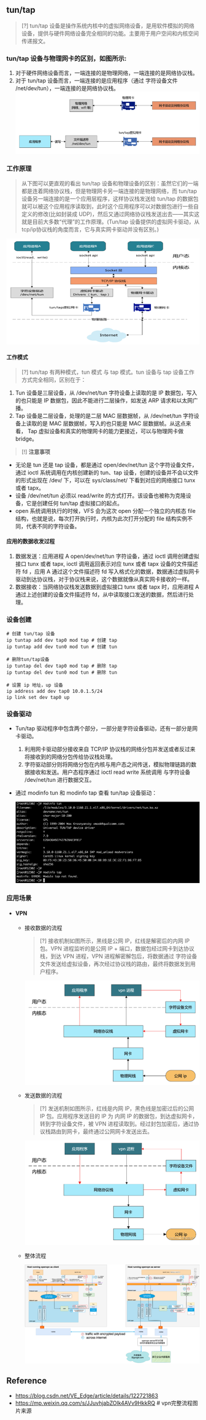 ## tun/tap
> [?] tun/tap 设备是操作系统内核中的虚拟网络设备，是用软件模拟的网络设备，提供与硬件网络设备完全相同的功能。主要用于用户空间和内核空间传递报文。

### **tun/tap 设备与物理网卡的区别，如图所示:**

1. 对于硬件网络设备而言，一端连接的是物理网络，一端连接的是网络协议栈。
2. 对于 tun/tap 设备而言，一端连接的是应用程序（通过 字符设备文件 /net/dev/tun），一端连接的是网络协议栈。
![](/.images/devops/network/tun-tap/tun-tap-01.png)

### **工作原理**
> 从下图可以更直观的看出 tun/tap 设备和物理设备的区别：虽然它们的一端都是连着网络协议栈，但是物理网卡另一端连接的是物理网络，而 tun/tap 设备另一端连接的是一个应用层程序，这样协议栈发送给 tun/tap  的数据包就可以被这个应用程序读取到，此时这个应用程序可以对数据包进行一些自定义的修改(比如封装成 UDP)，然后又通过网络协议栈发送出去——其实这就是目前大多数“代理”的工作原理。(Tun/tap 设备提供的虚拟网卡驱动，从tcp/ip协议栈的角度而言，它与真实网卡驱动并没有区别。)

![](/.images/devops/network/tun-tap/tun-tap-02.jpg)



#### **工作模式**
> [?] tun/tap 有两种模式，tun 模式 与 tap 模式。tun 设备与 tap 设备工作方式完全相同，区别在于：
1. Tun 设备是三层设备，从 /dev/net/tun 字符设备上读取的是 IP 数据包，写入的也只能是 IP 数据包，因此不能进行二层操作，如发送 ARP 请求和以太网广播。
2. Tap 设备是二层设备，处理的是二层 MAC 层数据帧，从 /dev/net/tun 字符设备上读取的是 MAC 层数据帧，写入的也只能是 MAC 层数据帧。从这点来看， Tap 虚拟设备和真实的物理网卡的能力更接近，可以与物理网卡做 bridge。

> [!] **注意事项**
* 无论是 tun 还是 tap 设备，都是通过 open/dev/net/tun 这个字符设备文件，通过 ioctl 系统调用在内核创建新的 tun、tap 设备，创建的设备并不会以文件的形式出现在 /dev/ 下，可以在 sys/class/net/ 下看到对应的网络接口 tunx 或者  tapx。
* 设备 /dev/net/tun 必须以 read/write 的方式打开。该设备也被称为克隆设备，它是创建任何 tun/tap 虚拟接口的起点。
* open 系统调用执行的时候，VFS 会为这次 open 分配一个独立的内核态 file 结构，也就是说，每次打开执行时，内核为此次打开分配的 file 结构实例不同，代表不同的字符设备。

#### **应用的数据收发过程**
1. 数据发送：应用进程 A  open/dev/net/tun 字符设备，通过 ioctl 调用创建虚拟接口 tunx 或者 tapx, ioctl 调用返回表示对应  tunx 或者 tapx 设备的文件描述符 fd ，应用 A 通过这个文件描述符 fd 写入格式化的数据，数据通过虚拟网卡驱动到达协议栈，对于协议栈来说，这个数据就像从真实网卡接收的一样。
2. 数据接收：当网络协议栈发送数据到虚拟接口 tunx 或者 tapx 时，应用进程 A 通过上述创建的设备文件描述符 fd，从中读取接口发送的数据，然后进行处理。


### **设备创建**
```shell
# 创建 tun/tap 设备
ip tuntap add dev tap0 mod tap # 创建 tap
ip tuntap add dev tun0 mod tun # 创建 tun
 
# 删除tun/tap设备
ip tuntap del dev tap0 mod tap # 删除 tap
ip tuntap del dev tun0 mod tun # 删除 tun
 
# 设置 ip 地址，up 设备
ip address add dev tap0 10.0.1.5/24
ip link set dev tap0 up
```

### **设备驱动**
* Tun/tap 驱动程序中包含两个部分，一部分是字符设备驱动，还有一部分是网卡驱动。
    1. 利用网卡驱动部分接收来自 TCP/IP 协议栈的网络分包并发送或者反过来将接收到的网络分包传给协议栈处理。
    2. 字符驱动部分则将网络分包在内核与用户态之间传送，模拟物理链路的数据接收和发送。用户态程序通过 ioctl read write 系统调用 与字符设备 /dev/net/tun 进行数据交互。
* 通过 modinfo tun 和 modinfo tap  查看 tun/tap 设备驱动：

    ![](/.images/devops/network/tun-tap/tun-tap-03.png)

### **应用场景**
* #### VPN
    + 接收数据的流程

        > [?] 接收机制如图所示，黑线是公网 IP，红线是解密后的内网 IP 包。VPN 进程监听的是公网 IP + 端口，数据包经过网卡到达协议栈，到达 VPN 进程，VPN 进程解密解包后，将数据通过 字符设备文件发送给虚拟设备，再次经过协议栈的路由，最终将数据发到用户程序。

        ![](/.images/devops/network/tun-tap/tun-tap-04.png)
    + 发送数据的流程

        > [?] 发送机制如图所示，红线是内网 IP，黑色线是加密过后的公网 IP 包。应用程序发送目的 IP 为 内网 IP 的数据包，到达虚拟网卡，转到字符设备文件，被 VPN 进程读取到。经过封包加密后，通过协议栈路由到网卡，最终通过公网网卡发送出去。
        
        ![](/.images/devops/network/tun-tap/tun-tap-05.png)
    + 整体流程

        ![](/.images/devops/network/tun-tap/tun-tap-03.04.png)

## Reference
* https://blog.csdn.net/VE_Edge/article/details/122721863
* https://mp.weixin.qq.com/s/JJuvhjabZOlk4AVv9HkkRQ # vpn完整流程图片来源